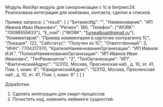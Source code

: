 Модуль RestApi модуль для синхронизации с 1c в битрикс24. Реализована интеграция для компании, контакта, сделки и
списков.

Пример запроса:
{
"result": [
{
"БитриксИд": "",
"Наименование": "ИП Иванов Иван Иванович",
"Регион": 180,
"Телефон": {"WORK": "70099555633"},
"E_mail": {"WORK": "fursealboat@gmail.ru"},
"Комментарий": "Пример комментария в карточке контрагента 1С",
"Локация": 122,
"Сабстатус": "Получен из 1С",
"Ответственный": 3,
"ИНН": 7704217370,
"КраткоеНаименованиеОрганизации": "ИП Иванов И.И.",
"ПолноеНаименованиеОрганизации": "ИП Иванов Иван Иванович",
"ТипРеквизитов": "2",
"ТипОрганизации": "ИП",
"ФактическийАдрес": "123112, Москва, Пресненская наб., д. 10, эт. 41, Пом. I, комн. 6",
"ЮридическийАдрес": "123112, Москва, Пресненская наб., д. 10, эт. 41, Пом. I, комн. 6"
}
]
}

Доработки:
1. Сделать интеграцию для смарт-процессов
2. Почистить код, изменить нейминги сущностей.
